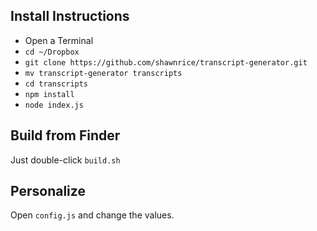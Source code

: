 ## Install Instructions

* Open a Terminal
* `cd ~/Dropbox`
* `git clone https://github.com/shawnrice/transcript-generator.git`
* `mv transcript-generator transcripts`
* `cd transcripts`
* `npm install`
* `node index.js`

## Build from Finder
Just double-click `build.sh`

## Personalize
Open `config.js` and change the values.
